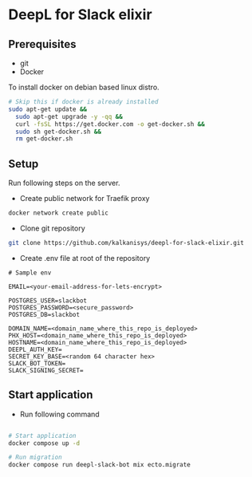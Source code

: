 # DeepL for Slack elixir

## Prerequisites

- git
- Docker

To install docker on debian based linux distro.

```bash
# Skip this if docker is already installed
sudo apt-get update &&
  sudo apt-get upgrade -y -qq &&
  curl -fsSL https://get.docker.com -o get-docker.sh &&
  sudo sh get-docker.sh &&
  rm get-docker.sh
```

## Setup

Run following steps on the server.

- Create public network for Traefik proxy

```bash
docker network create public
```

- Clone git repository

```bash
git clone https://github.com/kalkanisys/deepl-for-slack-elixir.git
```

- Create .env file at root of the repository

```
# Sample env

EMAIL=<your-email-address-for-lets-encrypt>

POSTGRES_USER=slackbot
POSTGRES_PASSWORD=<secure_password>
POSTGRES_DB=slackbot

DOMAIN_NAME=<domain_name_where_this_repo_is_deployed>
PHX_HOST=<domain_name_where_this_repo_is_deployed>
HOSTNAME=<domain_name_where_this_repo_is_deployed>
DEEPL_AUTH_KEY=
SECRET_KEY_BASE=<random 64 character hex>
SLACK_BOT_TOKEN=
SLACK_SIGNING_SECRET=
```

## Start application

- Run following command

```bash

# Start application
docker compose up -d

# Run migration
docker compose run deepl-slack-bot mix ecto.migrate
```
